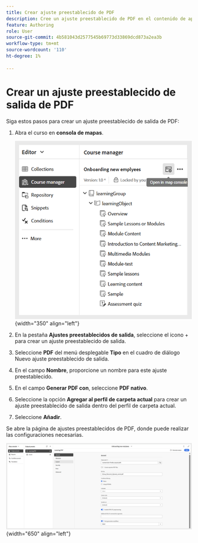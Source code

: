 ```yaml
---
title: Crear ajuste preestablecido de PDF
description: Cree un ajuste preestablecido de PDF en el contenido de aprendizaje y formación.
feature: Authoring
role: User
source-git-commit: 4b581043d2577545b69773d33869dcd873a2ea3b
workflow-type: tm+mt
source-wordcount: '110'
ht-degree: 1%

---
```


# Crear un ajuste preestablecido de salida de PDF

Siga estos pasos para crear un ajuste preestablecido de salida de PDF:

1. Abra el curso en **consola de mapas**.

   ![](assets/open-in-map-console.png){width="350" align="left"}

1. En la pestaña **Ajustes preestablecidos de salida**, seleccione el icono + para crear un ajuste preestablecido de salida.
1. Seleccione **PDF** del menú desplegable **Tipo** en el cuadro de diálogo Nuevo ajuste preestablecido de salida.
1. En el campo **Nombre**, proporcione un nombre para este ajuste preestablecido.
1. En el campo **Generar PDF con**, seleccione **PDF nativo**.
1. Seleccione la opción **Agregar al perfil de carpeta actual** para crear un ajuste preestablecido de salida dentro del perfil de carpeta actual.
1. Seleccione **Añadir**.

Se abre la página de ajustes preestablecidos de PDF, donde puede realizar las configuraciones necesarias.

![](assets/learning-pdf-preset.png){width="650" align="left"}



